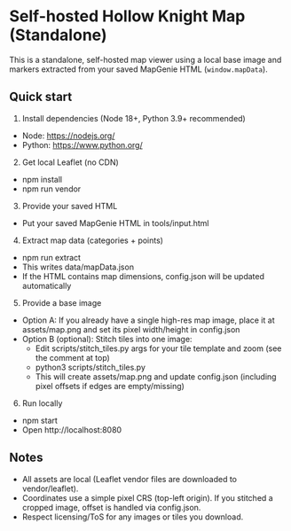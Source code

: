 # Self-hosted Hollow Knight Map (Standalone)

This is a standalone, self-hosted map viewer using a local base image and markers extracted from your saved MapGenie HTML (`window.mapData`).

## Quick start

1) Install dependencies (Node 18+, Python 3.9+ recommended)
- Node: https://nodejs.org/
- Python: https://www.python.org/

2) Get local Leaflet (no CDN)
- npm install
- npm run vendor

3) Provide your saved HTML
- Put your saved MapGenie HTML in tools/input.html

4) Extract map data (categories + points)
- npm run extract
- This writes data/mapData.json
- If the HTML contains map dimensions, config.json will be updated automatically

5) Provide a base image
- Option A: If you already have a single high-res map image, place it at assets/map.png and set its pixel width/height in config.json
- Option B (optional): Stitch tiles into one image:
  - Edit scripts/stitch_tiles.py args for your tile template and zoom (see the comment at top)
  - python3 scripts/stitch_tiles.py
  - This will create assets/map.png and update config.json (including pixel offsets if edges are empty/missing)

6) Run locally
- npm start
- Open http://localhost:8080

## Notes

- All assets are local (Leaflet vendor files are downloaded to vendor/leaflet).
- Coordinates use a simple pixel CRS (top-left origin). If you stitched a cropped image, offset is handled via config.json.
- Respect licensing/ToS for any images or tiles you download.